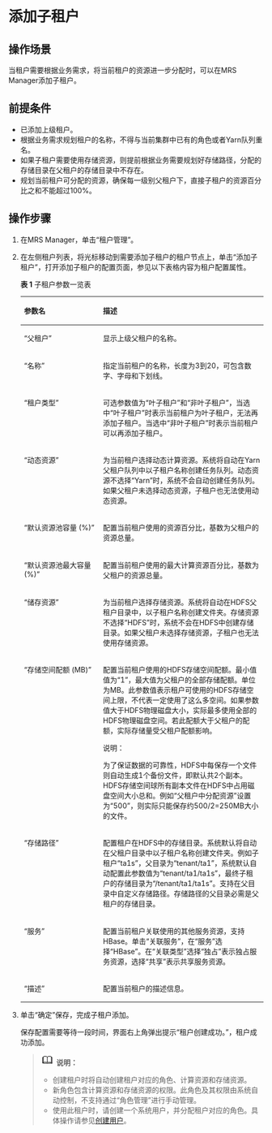 # 添加子租户<a name="ZH-CN_TOPIC_0174499468"></a>

## 操作场景<a name="zh-cn_topic_0035271542_section50407764192941"></a>

当租户需要根据业务需求，将当前租户的资源进一步分配时，可以在MRS Manager添加子租户。

## 前提条件<a name="zh-cn_topic_0035271542_section3418666519304"></a>

-   已添加上级租户。
-   根据业务需求规划租户的名称，不得与当前集群中已有的角色或者Yarn队列重名。
-   如果子租户需要使用存储资源，则提前根据业务需要规划好存储路径，分配的存储目录在父租户的存储目录中不存在。
-   规划当前租户可分配的资源，确保每一级别父租户下，直接子租户的资源百分比之和不能超过100%。

## 操作步骤<a name="zh-cn_topic_0035271542_section52488736193659"></a>

1.  在MRS Manager，单击“租户管理”。
2.  在左侧租户列表，将光标移动到需要添加子租户的租户节点上，单击“添加子租户”，打开添加子租户的配置页面，参见以下表格内容为租户配置属性。

    **表 1**  子租户参数一览表

    <a name="zh-cn_topic_0035271542_table2976617193725"></a>
    <table><thead align="left"><tr id="zh-cn_topic_0035271542_row8158217193725"><th class="cellrowborder" valign="top" width="32.5%" id="mcps1.2.3.1.1"><p id="zh-cn_topic_0035271542_p56835818193725"><a name="zh-cn_topic_0035271542_p56835818193725"></a><a name="zh-cn_topic_0035271542_p56835818193725"></a><strong id="zh-cn_topic_0035271542_b547523193731"><a name="zh-cn_topic_0035271542_b547523193731"></a><a name="zh-cn_topic_0035271542_b547523193731"></a>参数名</strong></p>
    </th>
    <th class="cellrowborder" valign="top" width="67.5%" id="mcps1.2.3.1.2"><p id="zh-cn_topic_0035271542_p40298577193725"><a name="zh-cn_topic_0035271542_p40298577193725"></a><a name="zh-cn_topic_0035271542_p40298577193725"></a><strong id="zh-cn_topic_0035271542_b44349382193731"><a name="zh-cn_topic_0035271542_b44349382193731"></a><a name="zh-cn_topic_0035271542_b44349382193731"></a>描述</strong></p>
    </th>
    </tr>
    </thead>
    <tbody><tr id="zh-cn_topic_0035271542_row42959267193725"><td class="cellrowborder" valign="top" width="32.5%" headers="mcps1.2.3.1.1 "><p id="zh-cn_topic_0035271542_p57148618193725"><a name="zh-cn_topic_0035271542_p57148618193725"></a><a name="zh-cn_topic_0035271542_p57148618193725"></a>“父租户”</p>
    </td>
    <td class="cellrowborder" valign="top" width="67.5%" headers="mcps1.2.3.1.2 "><p id="zh-cn_topic_0035271542_p65635374193725"><a name="zh-cn_topic_0035271542_p65635374193725"></a><a name="zh-cn_topic_0035271542_p65635374193725"></a>显示上级父租户的名称。</p>
    </td>
    </tr>
    <tr id="zh-cn_topic_0035271542_row53847458193725"><td class="cellrowborder" valign="top" width="32.5%" headers="mcps1.2.3.1.1 "><p id="zh-cn_topic_0035271542_p66676843193725"><a name="zh-cn_topic_0035271542_p66676843193725"></a><a name="zh-cn_topic_0035271542_p66676843193725"></a>“名称”</p>
    </td>
    <td class="cellrowborder" valign="top" width="67.5%" headers="mcps1.2.3.1.2 "><p id="zh-cn_topic_0035271542_p32115237193725"><a name="zh-cn_topic_0035271542_p32115237193725"></a><a name="zh-cn_topic_0035271542_p32115237193725"></a>指定当前租户的名称，长度为3到20，可包含数字、字母和下划线。</p>
    </td>
    </tr>
    <tr id="zh-cn_topic_0035271542_row20601684193725"><td class="cellrowborder" valign="top" width="32.5%" headers="mcps1.2.3.1.1 "><p id="zh-cn_topic_0035271542_p58123706193725"><a name="zh-cn_topic_0035271542_p58123706193725"></a><a name="zh-cn_topic_0035271542_p58123706193725"></a>“租户类型”</p>
    </td>
    <td class="cellrowborder" valign="top" width="67.5%" headers="mcps1.2.3.1.2 "><p id="zh-cn_topic_0035271542_p10399716193725"><a name="zh-cn_topic_0035271542_p10399716193725"></a><a name="zh-cn_topic_0035271542_p10399716193725"></a>可选参数值为“叶子租户”和“非叶子租户”，当选中“叶子租户”时表示当前租户为叶子租户，无法再添加子租户。当选中“非叶子租户”时表示当前租户可以再添加子租户。</p>
    </td>
    </tr>
    <tr id="zh-cn_topic_0035271542_row26488582193725"><td class="cellrowborder" valign="top" width="32.5%" headers="mcps1.2.3.1.1 "><p id="zh-cn_topic_0035271542_p65200402193725"><a name="zh-cn_topic_0035271542_p65200402193725"></a><a name="zh-cn_topic_0035271542_p65200402193725"></a>“动态资源”</p>
    </td>
    <td class="cellrowborder" valign="top" width="67.5%" headers="mcps1.2.3.1.2 "><p id="zh-cn_topic_0035271542_p46741206193725"><a name="zh-cn_topic_0035271542_p46741206193725"></a><a name="zh-cn_topic_0035271542_p46741206193725"></a>为当前租户选择动态计算资源。系统将自动在Yarn父租户队列中以子租户名称创建任务队列。动态资源不选择“Yarn”时，系统不会自动创建任务队列。如果父租户未选择动态资源，子租户也无法使用动态资源。</p>
    </td>
    </tr>
    <tr id="zh-cn_topic_0035271542_row18017677193725"><td class="cellrowborder" valign="top" width="32.5%" headers="mcps1.2.3.1.1 "><p id="zh-cn_topic_0035271542_p50145753193725"><a name="zh-cn_topic_0035271542_p50145753193725"></a><a name="zh-cn_topic_0035271542_p50145753193725"></a>“默认资源池容量 (%)”</p>
    </td>
    <td class="cellrowborder" valign="top" width="67.5%" headers="mcps1.2.3.1.2 "><p id="zh-cn_topic_0035271542_p35274226193725"><a name="zh-cn_topic_0035271542_p35274226193725"></a><a name="zh-cn_topic_0035271542_p35274226193725"></a>配置当前租户使用的资源百分比，基数为父租户的资源总量。</p>
    </td>
    </tr>
    <tr id="zh-cn_topic_0035271542_row49032583193725"><td class="cellrowborder" valign="top" width="32.5%" headers="mcps1.2.3.1.1 "><p id="zh-cn_topic_0035271542_p12216253193725"><a name="zh-cn_topic_0035271542_p12216253193725"></a><a name="zh-cn_topic_0035271542_p12216253193725"></a>“默认资源池最大容量 (%)”</p>
    </td>
    <td class="cellrowborder" valign="top" width="67.5%" headers="mcps1.2.3.1.2 "><p id="zh-cn_topic_0035271542_p49992436193725"><a name="zh-cn_topic_0035271542_p49992436193725"></a><a name="zh-cn_topic_0035271542_p49992436193725"></a>配置当前租户使用的最大计算资源百分比，基数为父租户的资源总量。</p>
    </td>
    </tr>
    <tr id="zh-cn_topic_0035271542_row47278743193725"><td class="cellrowborder" valign="top" width="32.5%" headers="mcps1.2.3.1.1 "><p id="zh-cn_topic_0035271542_p4372978193725"><a name="zh-cn_topic_0035271542_p4372978193725"></a><a name="zh-cn_topic_0035271542_p4372978193725"></a>“储存资源”</p>
    </td>
    <td class="cellrowborder" valign="top" width="67.5%" headers="mcps1.2.3.1.2 "><p id="zh-cn_topic_0035271542_p18666913193725"><a name="zh-cn_topic_0035271542_p18666913193725"></a><a name="zh-cn_topic_0035271542_p18666913193725"></a>为当前租户选择存储资源。系统将自动在HDFS父租户目录中，以子租户名称创建文件夹。存储资源不选择<span class="parmvalue" id="zh-cn_topic_0035271542_parmvalue264609015215"><a name="zh-cn_topic_0035271542_parmvalue264609015215"></a><a name="zh-cn_topic_0035271542_parmvalue264609015215"></a>“HDFS”</span>时，系统不会在HDFS中创建存储目录。如果父租户未选择存储资源，子租户也无法使用存储资源。</p>
    </td>
    </tr>
    <tr id="zh-cn_topic_0035271542_row33784492193725"><td class="cellrowborder" valign="top" width="32.5%" headers="mcps1.2.3.1.1 "><p id="zh-cn_topic_0035271542_p52189301193725"><a name="zh-cn_topic_0035271542_p52189301193725"></a><a name="zh-cn_topic_0035271542_p52189301193725"></a>“存储空间配额 (MB)”</p>
    </td>
    <td class="cellrowborder" valign="top" width="67.5%" headers="mcps1.2.3.1.2 "><p id="zh-cn_topic_0035271542_p66583814193725"><a name="zh-cn_topic_0035271542_p66583814193725"></a><a name="zh-cn_topic_0035271542_p66583814193725"></a>配置当前租户使用的HDFS存储空间配额。最小值值为“1”，最大值为父租户的全部存储配额。单位为MB。此参数值表示租户可使用的HDFS存储空间上限，不代表一定使用了这么多空间。如果参数值大于HDFS物理磁盘大小，实际最多使用全部的HDFS物理磁盘空间。若此配额大于父租户的配额，实际存储量受父租户配额影响。</p>
    <div class="note" id="zh-cn_topic_0035271542_note4900057418446"><a name="zh-cn_topic_0035271542_note4900057418446"></a><a name="zh-cn_topic_0035271542_note4900057418446"></a><span class="notetitle"> 说明： </span><div class="notebody"><p id="zh-cn_topic_0035271542_p3835198618446"><a name="zh-cn_topic_0035271542_p3835198618446"></a><a name="zh-cn_topic_0035271542_p3835198618446"></a>为了保证数据的可靠性，HDFS中每保存一个文件则自动生成1个备份文件，即默认共2个副本。HDFS存储空间球所有副本文件在HDFS中占用磁盘空间大小总和。例如“父租户中分配资源”设置为“500”，则实际只能保存约500/2=250MB大小的文件。</p>
    </div></div>
    </td>
    </tr>
    <tr id="zh-cn_topic_0035271542_row62383417193725"><td class="cellrowborder" valign="top" width="32.5%" headers="mcps1.2.3.1.1 "><p id="zh-cn_topic_0035271542_p19892042193725"><a name="zh-cn_topic_0035271542_p19892042193725"></a><a name="zh-cn_topic_0035271542_p19892042193725"></a>“存储路径”</p>
    </td>
    <td class="cellrowborder" valign="top" width="67.5%" headers="mcps1.2.3.1.2 "><p id="zh-cn_topic_0035271542_p642744193725"><a name="zh-cn_topic_0035271542_p642744193725"></a><a name="zh-cn_topic_0035271542_p642744193725"></a>配置租户在HDFS中的存储目录。系统默认将自动在父租户目录中以子租户名称创建文件夹。例如子租户“ta1s”，父目录为“tenant/ta1”，系统默认自动配置此参数值为“tenant/ta1/ta1s”，最终子租户的存储目录为“/tenant/ta1/ta1s”。支持在父目录中自定义存储路径。存储路径的父目录必需是父租户的存储目录。</p>
    </td>
    </tr>
    <tr id="zh-cn_topic_0035271542_row5784701193725"><td class="cellrowborder" valign="top" width="32.5%" headers="mcps1.2.3.1.1 "><p id="zh-cn_topic_0035271542_p65907649193725"><a name="zh-cn_topic_0035271542_p65907649193725"></a><a name="zh-cn_topic_0035271542_p65907649193725"></a>“服务”</p>
    </td>
    <td class="cellrowborder" valign="top" width="67.5%" headers="mcps1.2.3.1.2 "><p id="zh-cn_topic_0035271542_p36919316193725"><a name="zh-cn_topic_0035271542_p36919316193725"></a><a name="zh-cn_topic_0035271542_p36919316193725"></a>配置当前租户关联使用的其他服务资源，支持HBase。单击“关联服务”，在“服务”选择“HBase”。在“关联类型”选择“独占”表示独占服务资源，选择“共享”表示共享服务资源。</p>
    </td>
    </tr>
    <tr id="zh-cn_topic_0035271542_row63838396193725"><td class="cellrowborder" valign="top" width="32.5%" headers="mcps1.2.3.1.1 "><p id="zh-cn_topic_0035271542_p3527596193725"><a name="zh-cn_topic_0035271542_p3527596193725"></a><a name="zh-cn_topic_0035271542_p3527596193725"></a>“描述”</p>
    </td>
    <td class="cellrowborder" valign="top" width="67.5%" headers="mcps1.2.3.1.2 "><p id="zh-cn_topic_0035271542_p17299840193725"><a name="zh-cn_topic_0035271542_p17299840193725"></a><a name="zh-cn_topic_0035271542_p17299840193725"></a>配置当前租户的描述信息。</p>
    </td>
    </tr>
    </tbody>
    </table>

3.  单击“确定”保存，完成子租户添加。

    保存配置需要等待一段时间，界面右上角弹出提示“租户创建成功。”，租户成功添加。

    >![](public_sys-resources/icon-note.gif) **说明：**   
    >-   创建租户时将自动创建租户对应的角色、计算资源和存储资源。  
    >-   新角色包含计算资源和存储资源的权限。此角色及其权限由系统自动控制，不支持通过“角色管理”进行手动管理。  
    >-   使用此租户时，请创建一个系统用户，并分配租户对应的角色。具体操作请参见[创建用户](创建用户-179.md#ZH-CN_TOPIC_0174499505)。  


